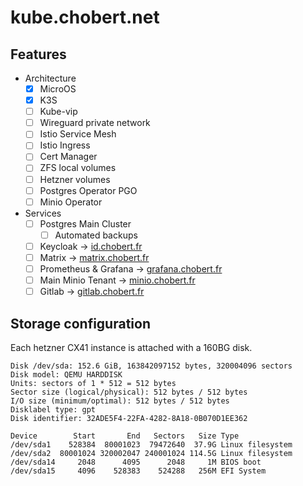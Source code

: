 # kube.chobert.net

## Features

- Architecture
  - [x] MicroOS
  - [x] K3S
  - [ ] Kube-vip
  - [ ] Wireguard private network
  - [ ] Istio Service Mesh
  - [ ] Istio Ingress
  - [ ] Cert Manager
  - [ ] ZFS local volumes
  - [ ] Hetzner volumes
  - [ ] Postgres Operator PGO
  - [ ] Minio Operator
- Services
  - [ ] Postgres Main Cluster
    - [ ] Automated backups
  - [ ] Keycloak → [id.chobert.fr](https://id.chobert.fr)
  - [ ] Matrix -> [matrix.chobert.fr](https://matrix.chobert.fr)
  - [ ] Prometheus & Grafana → [grafana.chobert.fr](https://gitlab.chobert.fr)
  - [ ] Main Minio Tenant → [minio.chobert.fr](https://minio.chobert.fr)
  - [ ] Gitlab → [gitlab.chobert.fr](https://gitlab.chobert.fr)

## Storage configuration

Each hetzner CX41 instance is attached with a 160BG disk.

```
Disk /dev/sda: 152.6 GiB, 163842097152 bytes, 320004096 sectors
Disk model: QEMU HARDDISK
Units: sectors of 1 * 512 = 512 bytes
Sector size (logical/physical): 512 bytes / 512 bytes
I/O size (minimum/optimal): 512 bytes / 512 bytes
Disklabel type: gpt
Disk identifier: 32ADE5F4-22FA-4282-8A18-0B070D1EE362

Device        Start       End   Sectors   Size Type
/dev/sda1    528384  80001023  79472640  37.9G Linux filesystem
/dev/sda2  80001024 320002047 240001024 114.5G Linux filesystem
/dev/sda14     2048      4095      2048     1M BIOS boot
/dev/sda15     4096    528383    524288   256M EFI System
```
